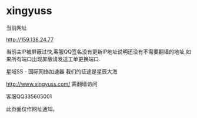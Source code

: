 # xingyuss


当前网址

http://159.138.24.77 


当前主IP被屏蔽过快,客服QQ签名没有更新IP地址说明还没有不需要翻墙的地址,如果所有端口出现屏蔽请发送工单更换端口.


星域SS - 国际网络加速器 我们的征途是星辰大海

http://www.xingyuss.com/  需翻墙访问

客服QQ335605001

此页面仅作网址通知。

